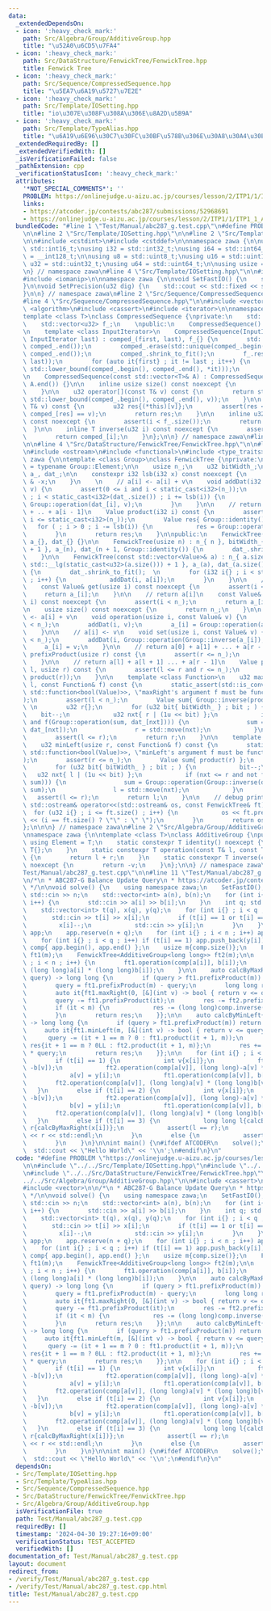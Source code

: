 ```yaml
---
data:
  _extendedDependsOn:
  - icon: ':heavy_check_mark:'
    path: Src/Algebra/Group/AdditiveGroup.hpp
    title: "\u52A0\u6CD5\u7FA4"
  - icon: ':heavy_check_mark:'
    path: Src/DataStructure/FenwickTree/FenwickTree.hpp
    title: Fenwick Tree
  - icon: ':heavy_check_mark:'
    path: Src/Sequence/CompressedSequence.hpp
    title: "\u5EA7\u6A19\u5727\u7E2E"
  - icon: ':heavy_check_mark:'
    path: Src/Template/IOSetting.hpp
    title: "io\u307E\u308F\u308A\u306E\u8A2D\u5B9A"
  - icon: ':heavy_check_mark:'
    path: Src/Template/TypeAlias.hpp
    title: "\u6A19\u6E96\u30C7\u30FC\u30BF\u578B\u306E\u30A8\u30A4\u30EA\u30A2\u30B9"
  _extendedRequiredBy: []
  _extendedVerifiedWith: []
  _isVerificationFailed: false
  _pathExtension: cpp
  _verificationStatusIcon: ':heavy_check_mark:'
  attributes:
    '*NOT_SPECIAL_COMMENTS*': ''
    PROBLEM: https://onlinejudge.u-aizu.ac.jp/courses/lesson/2/ITP1/1/ITP1_1_A
    links:
    - https://atcoder.jp/contests/abc287/submissions/52968691
    - https://onlinejudge.u-aizu.ac.jp/courses/lesson/2/ITP1/1/ITP1_1_A
  bundledCode: "#line 1 \"Test/Manual/abc287_g.test.cpp\"\n#define PROBLEM \"https://onlinejudge.u-aizu.ac.jp/courses/lesson/2/ITP1/1/ITP1_1_A\"\
    \n\n#line 2 \"Src/Template/IOSetting.hpp\"\n\n#line 2 \"Src/Template/TypeAlias.hpp\"\
    \n\n#include <cstdint>\n#include <cstddef>\n\nnamespace zawa {\n\nusing i16 =\
    \ std::int16_t;\nusing i32 = std::int32_t;\nusing i64 = std::int64_t;\nusing i128\
    \ = __int128_t;\n\nusing u8 = std::uint8_t;\nusing u16 = std::uint16_t;\nusing\
    \ u32 = std::uint32_t;\nusing u64 = std::uint64_t;\n\nusing usize = std::size_t;\n\
    \n} // namespace zawa\n#line 4 \"Src/Template/IOSetting.hpp\"\n\n#include <iostream>\n\
    #include <iomanip>\n\nnamespace zawa {\n\nvoid SetFastIO() {\n    std::cin.tie(nullptr)->sync_with_stdio(false);\n\
    }\n\nvoid SetPrecision(u32 dig) {\n    std::cout << std::fixed << std::setprecision(dig);\n\
    }\n\n} // namespace zawa\n#line 2 \"Src/Sequence/CompressedSequence.hpp\"\n\n\
    #line 4 \"Src/Sequence/CompressedSequence.hpp\"\n\n#include <vector>\n#include\
    \ <algorithm>\n#include <cassert>\n#include <iterator>\n\nnamespace zawa {\n\n\
    template <class T>\nclass CompressedSequence {\nprivate:\n    std::vector<T> comped_;\n\
    \    std::vector<u32> f_;\n    \npublic:\n    CompressedSequence() = default;\n\
    \n    template <class InputIterator>\n    CompressedSequence(InputIterator first,\
    \ InputIterator last) : comped_(first, last), f_{} {\n        std::sort(comped_.begin(),\
    \ comped_.end());\n        comped_.erase(std::unique(comped_.begin(), comped_.end()),\
    \ comped_.end());\n        comped_.shrink_to_fit();\n        f_.reserve(std::distance(first,\
    \ last));\n        for (auto it{first} ; it != last ; it++) {\n            f_.emplace_back(std::distance(comped_.begin(),\
    \ std::lower_bound(comped_.begin(), comped_.end(), *it)));\n        }\n    }\n\
    \n    CompressedSequence(const std::vector<T>& A) : CompressedSequence(A.begin(),\
    \ A.end()) {}\n\n    inline usize size() const noexcept {\n        return comped_.size();\n\
    \    }\n\n    u32 operator[](const T& v) const {\n        return std::distance(comped_.begin(),\
    \ std::lower_bound(comped_.begin(), comped_.end(), v));\n    }\n\n    u32 at(const\
    \ T& v) const {\n        u32 res{(*this)[v]};\n        assert(res < size() and\
    \ comped_[res] == v);\n        return res;\n    }\n\n    inline u32 map(u32 i)\
    \ const noexcept {\n        assert(i < f_.size());\n        return f_[i];\n  \
    \  }\n\n    inline T inverse(u32 i) const noexcept {\n        assert(i < size());\n\
    \        return comped_[i];\n    }\n};\n\n} // namespace zawa\n#line 2 \"Src/DataStructure/FenwickTree/FenwickTree.hpp\"\
    \n\n#line 4 \"Src/DataStructure/FenwickTree/FenwickTree.hpp\"\n\n#line 7 \"Src/DataStructure/FenwickTree/FenwickTree.hpp\"\
    \n#include <ostream>\n#include <functional>\n#include <type_traits>\n\nnamespace\
    \ zawa {\n\ntemplate <class Group>\nclass FenwickTree {\nprivate:\n    using Value\
    \ = typename Group::Element;\n\n    usize n_;\n    u32 bitWidth_;\n    std::vector<Value>\
    \ a_, dat_;\n\n    constexpr i32 lsb(i32 x) const noexcept {\n        return x\
    \ & -x;\n    }\n    \n    // a[i] <- a[i] + v\n    void addDat(i32 i, const Value&\
    \ v) {\n        assert(0 <= i and i < static_cast<i32>(n_));\n        for ( i++\
    \ ; i < static_cast<i32>(dat_.size()) ; i += lsb(i)) {\n            dat_[i] =\
    \ Group::operation(dat_[i], v);\n        }\n    }\n\n    // return a[0] + a[1]\
    \ + .. + a[i - 1]\n    Value product(i32 i) const {\n        assert(0 <= i and\
    \ i <= static_cast<i32>(n_));\n        Value res{ Group::identity() };\n     \
    \   for ( ; i > 0 ; i -= lsb(i)) {\n            res = Group::operation(res, dat_[i]);\n\
    \        }\n        return res;\n    }\n\npublic:\n    FenwickTree() : n_{}, bitWidth_{},\
    \ a_{}, dat_{} {}\n\n    FenwickTree(usize n) : n_{ n }, bitWidth_{ std::__lg(static_cast<u32>(n))\
    \ + 1 }, a_(n), dat_(n + 1, Group::identity()) {\n        dat_.shrink_to_fit();\n\
    \    }\n\n    FenwickTree(const std::vector<Value>& a) : n_{ a.size() }, bitWidth_{\
    \ std::__lg(static_cast<u32>(a.size())) + 1 }, a_(a), dat_(a.size() + 1, Group::identity())\
    \ {\n        dat_.shrink_to_fit();  \n        for (i32 i{} ; i < static_cast<i32>(n_)\
    \ ; i++) {\n            addDat(i, a[i]);\n        }\n    }\n\n    // return a[i]\n\
    \    const Value& get(usize i) const noexcept {\n        assert(i < n_);\n   \
    \     return a_[i];\n    }\n\n    // return a[i]\n    const Value& operator[](usize\
    \ i) const noexcept {\n        assert(i < n_);\n        return a_[i];\n    }\n\
    \n    usize size() const noexcept {\n        return n_;\n    }\n\n    // a[i]\
    \ <- a[i] + v\n    void operation(usize i, const Value& v) {\n        assert(i\
    \ < n_);\n        addDat(i, v);\n        a_[i] = Group::operation(a_[i], v);\n\
    \    }\n\n    // a[i] <- v\n    void set(usize i, const Value& v) {\n        assert(i\
    \ < n_);\n        addDat(i, Group::operation(Group::inverse(a_[i]), v));\n   \
    \     a_[i] = v;\n    }\n\n    // return a[0] + a[1] + ... + a[r - 1]\n    Value\
    \ prefixProduct(usize r) const {\n        assert(r <= n_);\n        return product(r);\n\
    \    }\n\n    // return a[l] + a[l + 1] ... + a[r - 1]\n    Value product(usize\
    \ l, usize r) const {\n        assert(l <= r and r <= n_);\n        return Group::operation(Group::inverse(product(l)),\
    \ product(r));\n    }\n\n    template <class Function>\n    u32 maxRight(usize\
    \ l, const Function& f) const {\n        static_assert(std::is_convertible_v<decltype(f),\
    \ std::function<bool(Value)>>, \"maxRight's argument f must be function bool(T)\"\
    );\n        assert(l < n_);\n        Value sum{ Group::inverse(product(l)) };\
    \ \n        u32 r{};\n        for (u32 bit{ bitWidth_ } ; bit ; ) {\n        \
    \    bit--;\n            u32 nxt{ r | (1u << bit) };\n            if (nxt < dat_.size()\
    \ and f(Group::operation(sum, dat_[nxt]))) {\n                sum = Group::operation(sum,\
    \ dat_[nxt]);\n                r = std::move(nxt);\n            }\n        }\n\
    \        assert(l <= r);\n        return r;\n    }\n\n    template <class Function>\n\
    \    u32 minLeft(usize r, const Function& f) const {\n        static_assert(std::is_convertible_v<decltype(f),\
    \ std::function<bool(Value)>>, \"minLeft's argument f must be function bool(T)\"\
    );\n        assert(r <= n_);\n        Value sum{ product(r) };\n        u32 l{};\n\
    \        for (u32 bit{ bitWidth_ } ; bit ; ) {\n            bit--;\n         \
    \   u32 nxt{ l | (1u << bit) };\n            if (nxt <= r and not f(Group::operation(Group::inverse(dat_[nxt]),\
    \ sum))) {\n                sum = Group::operation(Group::inverse(dat_[nxt]),\
    \ sum);\n                l = std::move(nxt);\n            }\n        }\n     \
    \   assert(l <= r);\n        return l;\n    }\n\n    // debug print\n    friend\
    \ std::ostream& operator<<(std::ostream& os, const FenwickTree& ft) {\n      \
    \  for (u32 i{} ; i <= ft.size() ; i++) {\n            os << ft.prefixProduct(i)\
    \ << (i == ft.size() ? \"\" : \" \");\n        }\n        return os;\n    }\n\n\
    };\n\n\n} // namespace zawa\n#line 2 \"Src/Algebra/Group/AdditiveGroup.hpp\"\n\
    \nnamespace zawa {\n\ntemplate <class T>\nclass AdditiveGroup {\npublic:\n   \
    \ using Element = T;\n    static constexpr T identity() noexcept {\n        return\
    \ T{};\n    }\n    static constexpr T operation(const T& l, const T& r) noexcept\
    \ {\n        return l + r;\n    }\n    static constexpr T inverse(const T& v)\
    \ noexcept {\n        return -v;\n    }\n};\n\n} // namespace zawa\n#line 7 \"\
    Test/Manual/abc287_g.test.cpp\"\n\n#line 11 \"Test/Manual/abc287_g.test.cpp\"\n\
    \n/*\n * ABC287-G Balance Update Query\n * https://atcoder.jp/contests/abc287/submissions/52968691\n\
    \ */\n\nvoid solve() {\n    using namespace zawa;\n    SetFastIO();\n    int n;\
    \ std::cin >> n;\n    std::vector<int> a(n), b(n);\n    for (int i{} ; i < n ;\
    \ i++) {\n        std::cin >> a[i] >> b[i];\n    }\n    int q; std::cin >> q;\n\
    \    std::vector<int> t(q), x(q), y(q);\n    for (int i{} ; i < q ; i++) {\n \
    \       std::cin >> t[i] >> x[i];\n        if (t[i] == 1 or t[i] == 2) {\n   \
    \         x[i]--;\n            std::cin >> y[i];\n        }\n    }\n    std::vector<int>\
    \ app;\n    app.reserve(n + q);\n    for (int i{} ; i < n ; i++) app.push_back(a[i]);\n\
    \    for (int i{} ; i < q ; i++) if (t[i] == 1) app.push_back(y[i]);\n\n    CompressedSequence<int>\
    \ comp{ app.begin(), app.end() };\n    usize m{comp.size()};\n    FenwickTree<AdditiveGroup<int>>\
    \ ft1(m);\n    FenwickTree<AdditiveGroup<long long>> ft2(m);\n\n    for (int i{}\
    \ ; i < n ; i++) {\n        ft1.operation(comp[a[i]], b[i]);\n        ft2.operation(comp[a[i]],\
    \ (long long)a[i] * (long long)b[i]);\n    }\n\n    auto calcByMaxRight{[&](int\
    \ query) -> long long {\n        if (query > ft1.prefixProduct(m)) return -1LL;\n\
    \        query = ft1.prefixProduct(m) - query;\n        long long res{ft2.prefixProduct(m)};\n\
    \        auto it{ft1.maxRight(0, [&](int v) -> bool { return v <= query; })};\n\
    \        query -= ft1.prefixProduct(it);\n        res -= ft2.prefixProduct(it);\n\
    \        if (it < m) {\n            res -= (long long)comp.inverse(it) * query;\n\
    \        }\n        return res;\n    }};\n\n    auto calcByMinLeft{[&](int query)\
    \ -> long long {\n        if (query > ft1.prefixProduct(m)) return -1LL;\n   \
    \     auto it{ft1.minLeft(m, [&](int v) -> bool { return v <= query; })};\n  \
    \      query -= (it + 1 == m ? 0 : ft1.product(it + 1, m));\n        long long\
    \ res{it + 1 == m ? 0LL : ft2.product(it + 1, m)};\n        res += (long long)comp.inverse(it)\
    \ * query;\n        return res;\n    }};\n\n    for (int i{} ; i < q ; i++) {\n\
    \        if (t[i] == 1) {\n            int v{x[i]};\n            ft1.operation(comp.at(a[v]),\
    \ -b[v]);\n            ft2.operation(comp[a[v]], (long long)-a[v] * (long long)b[v]);\n\
    \            a[v] = y[i];\n            ft1.operation(comp[a[v]], b[v]);\n    \
    \        ft2.operation(comp[a[v]], (long long)a[v] * (long long)b[v]);\n     \
    \   }\n        else if (t[i] == 2) {\n            int v{x[i]};\n            ft1.operation(comp[a[v]],\
    \ -b[v]);\n            ft2.operation(comp[a[v]], (long long)-a[v] * (long long)b[v]);\n\
    \            b[v] = y[i];\n            ft1.operation(comp[a[v]], b[v]);\n    \
    \        ft2.operation(comp[a[v]], (long long)a[v] * (long long)b[v]);\n     \
    \   }\n        else if (t[i] == 3) {\n            long long l{calcByMinLeft(x[i])},\
    \ r{calcByMaxRight(x[i])};\n            assert(l == r);\n            std::cout\
    \ << r << std::endl;\n        }\n        else {\n            assert(false);\n\
    \        }\n    }\n}\n\nint main() {\n#ifdef ATCODER\n    solve();\n#else\n  \
    \  std::cout << \"Hello World\" << '\\n';\n#endif\n}\n"
  code: "#define PROBLEM \"https://onlinejudge.u-aizu.ac.jp/courses/lesson/2/ITP1/1/ITP1_1_A\"\
    \n\n#include \"../../Src/Template/IOSetting.hpp\"\n#include \"../../Src/Sequence/CompressedSequence.hpp\"\
    \n#include \"../../Src/DataStructure/FenwickTree/FenwickTree.hpp\"\n#include \"\
    ../../Src/Algebra/Group/AdditiveGroup.hpp\"\n\n#include <cassert>\n#include <iostream>\n\
    #include <vector>\n\n/*\n * ABC287-G Balance Update Query\n * https://atcoder.jp/contests/abc287/submissions/52968691\n\
    \ */\n\nvoid solve() {\n    using namespace zawa;\n    SetFastIO();\n    int n;\
    \ std::cin >> n;\n    std::vector<int> a(n), b(n);\n    for (int i{} ; i < n ;\
    \ i++) {\n        std::cin >> a[i] >> b[i];\n    }\n    int q; std::cin >> q;\n\
    \    std::vector<int> t(q), x(q), y(q);\n    for (int i{} ; i < q ; i++) {\n \
    \       std::cin >> t[i] >> x[i];\n        if (t[i] == 1 or t[i] == 2) {\n   \
    \         x[i]--;\n            std::cin >> y[i];\n        }\n    }\n    std::vector<int>\
    \ app;\n    app.reserve(n + q);\n    for (int i{} ; i < n ; i++) app.push_back(a[i]);\n\
    \    for (int i{} ; i < q ; i++) if (t[i] == 1) app.push_back(y[i]);\n\n    CompressedSequence<int>\
    \ comp{ app.begin(), app.end() };\n    usize m{comp.size()};\n    FenwickTree<AdditiveGroup<int>>\
    \ ft1(m);\n    FenwickTree<AdditiveGroup<long long>> ft2(m);\n\n    for (int i{}\
    \ ; i < n ; i++) {\n        ft1.operation(comp[a[i]], b[i]);\n        ft2.operation(comp[a[i]],\
    \ (long long)a[i] * (long long)b[i]);\n    }\n\n    auto calcByMaxRight{[&](int\
    \ query) -> long long {\n        if (query > ft1.prefixProduct(m)) return -1LL;\n\
    \        query = ft1.prefixProduct(m) - query;\n        long long res{ft2.prefixProduct(m)};\n\
    \        auto it{ft1.maxRight(0, [&](int v) -> bool { return v <= query; })};\n\
    \        query -= ft1.prefixProduct(it);\n        res -= ft2.prefixProduct(it);\n\
    \        if (it < m) {\n            res -= (long long)comp.inverse(it) * query;\n\
    \        }\n        return res;\n    }};\n\n    auto calcByMinLeft{[&](int query)\
    \ -> long long {\n        if (query > ft1.prefixProduct(m)) return -1LL;\n   \
    \     auto it{ft1.minLeft(m, [&](int v) -> bool { return v <= query; })};\n  \
    \      query -= (it + 1 == m ? 0 : ft1.product(it + 1, m));\n        long long\
    \ res{it + 1 == m ? 0LL : ft2.product(it + 1, m)};\n        res += (long long)comp.inverse(it)\
    \ * query;\n        return res;\n    }};\n\n    for (int i{} ; i < q ; i++) {\n\
    \        if (t[i] == 1) {\n            int v{x[i]};\n            ft1.operation(comp.at(a[v]),\
    \ -b[v]);\n            ft2.operation(comp[a[v]], (long long)-a[v] * (long long)b[v]);\n\
    \            a[v] = y[i];\n            ft1.operation(comp[a[v]], b[v]);\n    \
    \        ft2.operation(comp[a[v]], (long long)a[v] * (long long)b[v]);\n     \
    \   }\n        else if (t[i] == 2) {\n            int v{x[i]};\n            ft1.operation(comp[a[v]],\
    \ -b[v]);\n            ft2.operation(comp[a[v]], (long long)-a[v] * (long long)b[v]);\n\
    \            b[v] = y[i];\n            ft1.operation(comp[a[v]], b[v]);\n    \
    \        ft2.operation(comp[a[v]], (long long)a[v] * (long long)b[v]);\n     \
    \   }\n        else if (t[i] == 3) {\n            long long l{calcByMinLeft(x[i])},\
    \ r{calcByMaxRight(x[i])};\n            assert(l == r);\n            std::cout\
    \ << r << std::endl;\n        }\n        else {\n            assert(false);\n\
    \        }\n    }\n}\n\nint main() {\n#ifdef ATCODER\n    solve();\n#else\n  \
    \  std::cout << \"Hello World\" << '\\n';\n#endif\n}\n"
  dependsOn:
  - Src/Template/IOSetting.hpp
  - Src/Template/TypeAlias.hpp
  - Src/Sequence/CompressedSequence.hpp
  - Src/DataStructure/FenwickTree/FenwickTree.hpp
  - Src/Algebra/Group/AdditiveGroup.hpp
  isVerificationFile: true
  path: Test/Manual/abc287_g.test.cpp
  requiredBy: []
  timestamp: '2024-04-30 19:27:16+09:00'
  verificationStatus: TEST_ACCEPTED
  verifiedWith: []
documentation_of: Test/Manual/abc287_g.test.cpp
layout: document
redirect_from:
- /verify/Test/Manual/abc287_g.test.cpp
- /verify/Test/Manual/abc287_g.test.cpp.html
title: Test/Manual/abc287_g.test.cpp
---
```

